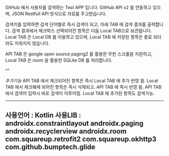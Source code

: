 GitHub 에서 사용자를 검색하는 Test APP 입니다.
GitHub API v2 를 연동하고 있으며, JSON Restfull API 방식으로 자료를 주고받습니다.

검색키를 입력하면 검색 단어별로 즉시 검색이 되고, 아래 TAB 에 검색 결과를 출력합니다.
검색 결과에서 체크박스 선택되어진 항목은 다음 Local TAB으로 보관됩니다.
Local TAB 은 Local DB 를 이용하고 있으며, Local TAB 에 저장된 항목은 종료 되더라도 지워지지 않습니다.

API TAB 은 google open source paging2 를 활용한 무한 스크롤을 지원하고,
Local TAB 은 room 을 활용한 SQLite DB 를 처리합니다.

^^

*추가기능*
API TAB 에서 체크되어진 항목은 즉시 Local TAB 에 추가 반영 됨.
Local TAB 에서 체크해제 되어진 항목은 즉시 삭제되고, API TAB 에 즉시 반영 됨.
API TAB 에서 검색어 입력시 바로 검색이 이루어짐.
Local TAB 에 추가된 항목도 검색가능.

-----------------------------------
사용언어 : Kotlin
사용LIB : 
androidx.constraintlayout
androidx.paging
androidx.recyclerview
androidx.room
com.squareup.retrofit2
com.squareup.okhttp3
com.github.bumptech.glide
-----------------------------------